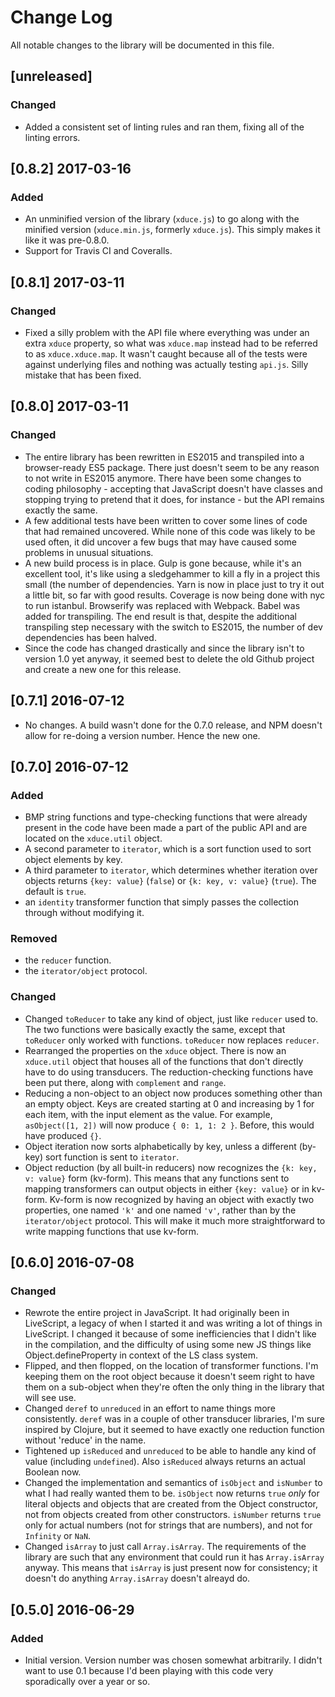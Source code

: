# Change Log

All notable changes to the library will be documented in this file.

## [unreleased]
### Changed
- Added a consistent set of linting rules and ran them, fixing all of the linting errors.

## [0.8.2] 2017-03-16
### Added
- An unminified version of the library (`xduce.js`) to go along with the minified version (`xduce.min.js`, formerly `xduce.js`). This simply makes it like it was pre-0.8.0.
- Support for Travis CI and Coveralls.

## [0.8.1] 2017-03-11
### Changed
- Fixed a silly problem with the API file where everything was under an extra `xduce` property, so what was `xduce.map` instead had to be referred to as `xduce.xduce.map`. It wasn't caught because all of the tests were against underlying files and nothing was actually testing `api.js`. Silly mistake that has been fixed.

## [0.8.0] 2017-03-11
### Changed
- The entire library has been rewritten in ES2015 and transpiled into a browser-ready ES5 package. There just doesn't seem to be any reason to not write in ES2015 anymore. There have been some changes to coding philosophy - accepting that JavaScript doesn't have classes and stopping trying to pretend that it does, for instance - but the API remains exactly the same.
- A few additional tests have been written to cover some lines of code that had remained uncovered. While none of this code was likely to be used often, it did uncover a few bugs that may have caused some problems in unusual situations.
- A new build process is in place. Gulp is gone because, while it's an excellent tool, it's like using a sledgehammer to kill a fly in a project this small (the number of dependencies. Yarn is now in place just to try it out a little bit, so far with good results. Coverage is now being done with nyc to run istanbul. Browserify was replaced with Webpack. Babel was added for transpiling. The end result is that, despite the additional transpiling step necessary with the switch to ES2015, the number of dev dependencies has been halved.
- Since the code has changed drastically and since the library isn't to version 1.0 yet anyway, it seemed best to delete the old Github project and create a new one for this release.

## [0.7.1] 2016-07-12
- No changes. A build wasn't done for the 0.7.0 release, and NPM doesn't allow for re-doing a version number. Hence the new one.

## [0.7.0] 2016-07-12
### Added
- BMP string functions and type-checking functions that were already present in the code have been made a part of the public API and are located on the `xduce.util` object.
- A second parameter to `iterator`, which is a sort function used to sort object elements by key.
- A third parameter to `iterator`, which determines whether iteration over objects returns `{key: value}` (`false`) or `{k: key, v: value}` (`true`). The default is `true`.
- an `identity` transformer function that simply passes the collection through without modifying it.

### Removed
- the `reducer` function.
- the `iterator/object` protocol.

### Changed
- Changed `toReducer` to take any kind of object, just like `reducer` used to. The two functions were basically exactly the same, except that `toReducer` only worked with functions. `toReducer` now replaces `reducer`.
- Rearranged the properties on the `xduce` object. There is now an `xduce.util` object that houses all of the functions that don't directly have to do using transducers. The reduction-checking functions have been put there, along with `complement` and `range`.
- Reducing a non-object to an object now produces something other than an empty object. Keys are created starting at 0 and increasing by 1 for each item, with the input element as the value. For example, `asObject([1, 2])` will now produce `{ 0: 1, 1: 2 }`. Before, this would have produced `{}`.
- Object iteration now sorts alphabetically by key, unless a different (by-key) sort function is sent to `iterator`.
- Object reduction (by all built-in reducers) now recognizes the `{k: key, v: value}` form (kv-form). This means that any functions sent to mapping transformers can output objects in either `{key: value}` or in kv-form. Kv-form is now recognized by having an object with exactly two properties, one named `'k'` and one named `'v'`, rather than by the `iterator/object` protocol. This will make it much more straightforward to write mapping functions that use kv-form.

## [0.6.0] 2016-07-08
### Changed
- Rewrote the entire project in JavaScript. It had originally been in LiveScript, a legacy of when I started it and was writing a lot of things in LiveScript. I changed it because of some inefficiencies that I didn't like in the compilation, and the difficulty of using some new JS things like Object.defineProperty in context of the LS class system.
- Flipped, and then flopped, on the location of transformer functions. I'm keeping them on the root object because it doesn't seem right to have them on a sub-object when they're often the only thing in the library that will see use.
- Changed `deref` to `unreduced` in an effort to name things more consistently. `deref` was in a couple of other transducer libraries, I'm sure inspired by Clojure, but it seemed to have exactly one reduction function without 'reduce' in the name.
- Tightened up `isReduced` and `unreduced` to be able to handle any kind of value (including `undefined`). Also `isReduced` always returns an actual Boolean now.
- Changed the implementation and semantics of `isObject` and `isNumber` to what I had really wanted them to be. `isObject` now returns `true` *only* for literal objects and objects that are created from the Object constructor, not from objects created from other constructors. `isNumber` returns `true` only for actual numbers (not for strings that are numbers), and not for `Infinity` or `NaN`.
- Changed `isArray` to just call `Array.isArray`. The requirements of the library are such that any environment that could run it has `Array.isArray` anyway. This means that `isArray` is just present now for consistency; it doesn't do anything `Array.isArray` doesn't alreayd do.

## [0.5.0] 2016-06-29
### Added
- Initial version. Version number was chosen somewhat arbitrarily. I didn't want to use 0.1 because I'd been playing with this code very sporadically over a year or so.
